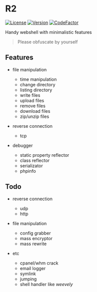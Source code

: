 # R2
[![License](https://img.shields.io/badge/license-MIT-green.svg)](LICENSE)
[![Version](https://img.shields.io/badge/version-0.1-blue.svg)]()
[![CodeFactor](https://www.codefactor.io/repository/github/cvar1984/r2/badge)](https://www.codefactor.io/repository/github/cvar1984/r2)

Handy webshell with minimalistic features

> Please obfuscate by yourself

## Features
* file manipulation
  * time manipulation
  * change directory
  * listing directory
  * write files
  * upload files
  * remove files
  * download files
  * zip/unzip files
* reverse connection
  * tcp

* debugger
  * static property reflector
  * class reflector
  * serializator
  * phpinfo

## Todo
* reverse connection
  * udp
  * http

* file manipulation
  * config grabber
  * mass encryptor
  * mass rewrite

* etc
  * cpanel/whm crack
  * email logger
  * symlink
  * jumping
  * shell handler like *weevely*

